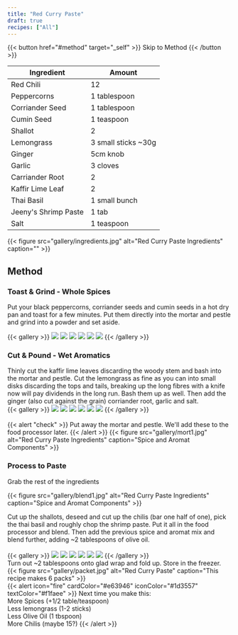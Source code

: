 ```yaml
---
title: "Red Curry Paste"
draft: true
recipes: ["All"]
---
```

{{< button href="#method" target="_self" >}}
Skip to Method
{{< /button >}}

| Ingredient  | Amount |
| ----- | ---- |
| Red Chili | 12 |
| Peppercorns | 1 tablespoon |
| Corriander Seed | 1 tablespoon |
| Cumin Seed | 1 teaspoon |
| Shallot | 2 |
| Lemongrass | 3 small sticks ~30g |
| Ginger | 5cm knob |
| Garlic | 3 cloves |
| Carriander Root | 2 |
| Kaffir Lime Leaf | 2 |
| Thai Basil | 1 small bunch |
| Jeeny's Shrimp Paste | 1 tab |
| Salt | 1 teaspoon |

{{< figure
    src="gallery/ingredients.jpg"
    alt="Red Curry Paste Ingredients"
    caption=""
    >}}

## Method
### Toast & Grind - Whole Spices

Put your black peppercorns, corriander seeds and cumin seeds in a hot dry pan and toast for a few minutes. Put them directly into the mortar and pestle and grind into a powder and set aside.

{{< gallery >}}
  <img src="gallery/spice1.jpg" class="grid-w33" />
  <img src="gallery/spice2.jpg" class="grid-w33" />
  <img src="gallery/spice3.jpg" class="grid-w33" />
  <img src="gallery/spice4.jpg" class="grid-w33" />
  <img src="gallery/spice5.jpg" class="grid-w33" />
  <img src="gallery/spice6.jpg" class="grid-w33" />
{{< /gallery >}}

### Cut & Pound - Wet Aromatics

Thinly cut the kaffir lime leaves discarding the woody stem and bash into the mortar and pestle. Cut the lemongrass as fine as you can into small disks discarding the tops and tails, breaking up the long fibres with a knife now will pay dividends in the long run. Bash them up as well. Then add the ginger (also cut against the grain) corriander root, garlic and salt.
<br>
{{< gallery >}}
  <img src="gallery/aroma1.jpg" class="grid-w33" />
  <img src="gallery/aroma2.jpg" class="grid-w33" />
  <img src="gallery/aroma3.jpg" class="grid-w33" />
  <img src="gallery/aroma4.jpg" class="grid-w33" />
  <img src="gallery/aroma5.jpg" class="grid-w33" />
  <img src="gallery/aroma6.jpg" class="grid-w33" />
{{< /gallery >}}
<br><br>
{{< alert "check" >}}
Put away the mortar and pestle. We'll add these to the food processor later.
{{< /alert >}}
{{< figure
    src="gallery/mort1.jpg"
    alt="Red Curry Paste Ingredients"
    caption="Spice and Aromat Components"
    >}}

### Process to Paste

Grab the rest of the ingredients

{{< figure
    src="gallery/blend1.jpg"
    alt="Red Curry Paste Ingredients"
    caption="Spice and Aromat Components"
    >}}

Cut up the shallots, deseed and cut up the chilis (bar one half of one), pick the thai basil and roughly chop the shrimp paste. Put it all in the food processor and blend. Then add the previous spice and aromat mix and blend further, adding ~2 tablespoons of olive oil.
<br><br>
{{< gallery >}}
  <img src="gallery/blend1.jpg" class="grid-w33" />
  <img src="gallery/blend2.jpg" class="grid-w33" />
  <img src="gallery/blend3.jpg" class="grid-w33" />
  <img src="gallery/blend4.jpg" class="grid-w33" />
  <img src="gallery/blend5.jpg" class="grid-w33" />
  <img src="gallery/blend6.jpg" class="grid-w33" />
{{< /gallery >}}
<br>
Turn out ~2 tablespoons onto glad wrap and fold up. Store in the freezer.
<br>
{{< figure
    src="gallery/packet.jpg"
    alt="Red Curry Paste"
    caption="This recipe makes 6 packs"
    >}}
<br>
{{< alert icon="fire" cardColor="#e63946" iconColor="#1d3557" textColor="#f1faee" >}}
Next time you make this:<br>
More Spices (+1/2 table/teaspoon)<br>
Less lemongrass (1-2 sticks)<br>
Less Olive Oil (1 tbspoon)<br>
More Chilis (maybe 15?)
{{< /alert >}}
